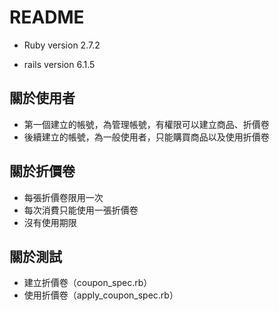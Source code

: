 # README

- Ruby version 2.7.2

- rails version 6.1.5

## 關於使用者

- 第一個建立的帳號，為管理帳號，有權限可以建立商品、折價卷
- 後續建立的帳號，為一般使用者，只能購買商品以及使用折價卷

## 關於折價卷

- 每張折價卷限用一次
- 每次消費只能使用一張折價卷
- 沒有使用期限

## 關於測試

- 建立折價卷（coupon_spec.rb）
- 使用折價卷（apply_coupon_spec.rb）
